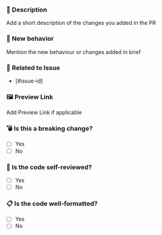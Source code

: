 ### 📝 Description

Add a short description of the changes you added in the PR

### 🚀 New behavior

Mention the new behaviour or changes added in brief

### 🔗 Related to Issue 
- [#issue-id]

### 🖼 Preview Link

Add Preview Link if applicable

### 💣 Is this a breaking change?
- [ ] Yes
- [ ] No

### 🔬 Is the code self-reviewed?
- [ ] Yes
- [ ] No

### 📋 Is the code well-formatted?
- [ ] Yes
- [ ] No
